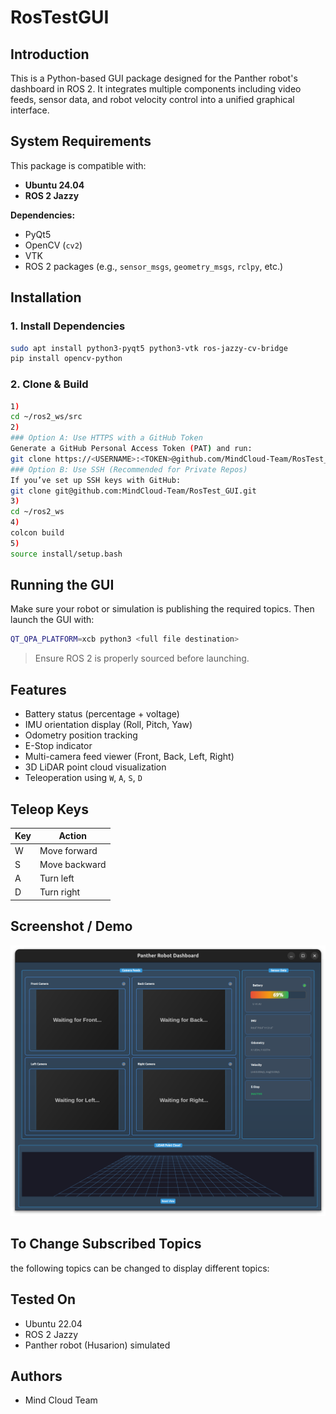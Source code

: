 # RosTestGUI

## Introduction

This is a Python-based GUI package designed for the Panther robot's dashboard in ROS 2. It integrates multiple components including video feeds, sensor data, and robot velocity control into a unified graphical interface.

## System Requirements

This package is compatible with:
- **Ubuntu 24.04**
- **ROS 2 Jazzy**

**Dependencies:**
- PyQt5
- OpenCV (`cv2`)
- VTK
- ROS 2 packages (e.g., `sensor_msgs`, `geometry_msgs`, `rclpy`, etc.)
## Installation

### 1. Install Dependencies

```bash
sudo apt install python3-pyqt5 python3-vtk ros-jazzy-cv-bridge
pip install opencv-python
```

### 2. Clone & Build

```bash
1)
cd ~/ros2_ws/src
2)
### Option A: Use HTTPS with a GitHub Token
Generate a GitHub Personal Access Token (PAT) and run:
git clone https://<USERNAME>:<TOKEN>@github.com/MindCloud-Team/RosTest_GUI.git
### Option B: Use SSH (Recommended for Private Repos)
If you’ve set up SSH keys with GitHub:
git clone git@github.com:MindCloud-Team/RosTest_GUI.git
3)
cd ~/ros2_ws
4)
colcon build
5)
source install/setup.bash
```

## Running the GUI

Make sure your robot or simulation is publishing the required topics. Then launch the GUI with:

```bash
QT_QPA_PLATFORM=xcb python3 <full file destination>
```

> Ensure ROS 2 is properly sourced before launching.

##  Features

-  Battery status (percentage + voltage)
-  IMU orientation display (Roll, Pitch, Yaw)
-  Odometry position tracking
-  E-Stop indicator
-  Multi-camera feed viewer (Front, Back, Left, Right)
-  3D LiDAR point cloud visualization
-  Teleoperation using `W`, `A`, `S`, `D`
  

## Teleop Keys

| Key | Action        |
|-----|---------------|
| W   | Move forward  |
| S   | Move backward |
| A   | Turn left     |
| D   | Turn right    |

## Screenshot / Demo

![Working GUI:](images/GUI.png)

## To Change Subscribed Topics
the following topics can be changed to display different topics:



## Tested On

- Ubuntu 22.04
- ROS 2 Jazzy
- Panther robot (Husarion) simulated

## Authors

- Mind Cloud Team 
